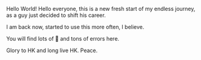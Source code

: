 Hello World!
Hello everyone, this is a new fresh start of my endless journey, as a guy just decided to shift his career.

I am back now, started to use this more often, I believe.

You will find lots of 💩 and tons of errors here.

Glory to HK and long live HK. Peace.
